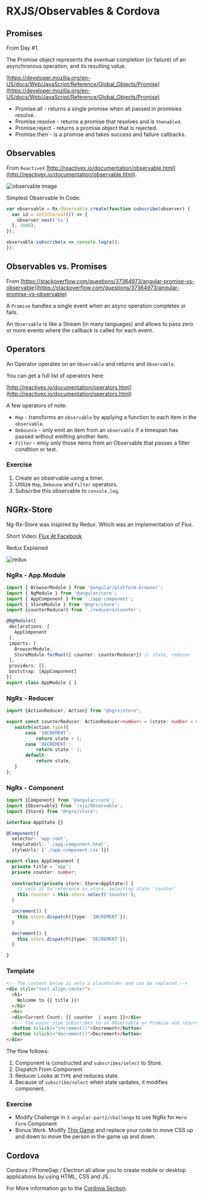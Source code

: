 # RXJS/Observables & Cordova #

## Promises ##

From Day #1.

The Promise object represents the eventual completion (or failure) of an asynchronous operation, and its resulting value.

[https://developer.mozilla.org/en-US/docs/Web/JavaScript/Reference/Global_Objects/Promise](https://developer.mozilla.org/en-US/docs/Web/JavaScript/Reference/Global_Objects/Promise)

* Promise.all - returns a single promise when all passed in promisies resolve.
* Promise.resolve - returns a promise that resolves and is `thenabled`.
* Promise.reject - returns a promise object that is rejected.
* Promise.then - is a promise and takes success and failure callbacks.

## Observables ##

From `ReactiveX` [http://reactivex.io/documentation/observable.html](http://reactivex.io/documentation/observable.html).

![observable image](./observable.png "observable image")

Simplest Observable In Code:

```javascript
var observable = Rx.Observable.create(function subscribe(observer) {
  var id = setInterval(() => {
    observer.next('hi')
  }, 1000);
});

observable.subscribe(x => console.log(x));
});
```

## Observables vs. Promises ##

From [https://stackoverflow.com/questions/37364973/angular-promise-vs-observable](https://stackoverflow.com/questions/37364973/angular-promise-vs-observable)

A `Promise` handles a single event when an async operation completes or fails.

An `Observable` is like a Stream (in many languages) and allows to pass zero or more events where the callback is called for each event.

## Operators ##

An Operator operates on an `Observable` and returns and `Observable`. 

You can get a full list of operators here:

[http://reactivex.io/documentation/operators.html](http://reactivex.io/documentation/operators.html)

A few operators of note:

* `Map` - transforms an `observable` by applying a function to each item in the `observable`.
* `Debounce` - only emit an item from an `observable` if a timespan has passed without emitting another item.
* `Filter` - emiy only those items from an Observable that passes a filter condition or test.

### Exercise ###

1. Create an observable using a timer.
2. Utilize `Map`, `Deboune` and `Filter` operators.
3. Subscribe this observable to `console.log`.

## NGRx-Store ##

Ng-Rx-Store was inspired by Redux. Which was an implementation of Flux.

Short Video:
[Flux At Facebook](https://youtu.be/nYkdrAPrdcw?list=PLb0IAmt7-GS188xDYE-u1ShQmFFGbrk0v&t=621)

Redux Explained

![redux](./redux-explained.png "redux explained")

### NgRx - App.Module ###

 ```typescript
import { BrowserModule } from '@angular/platform-browser';
import { NgModule } from '@angular/core';
import { AppComponent } from './app.component';
import { StoreModule } from '@ngrx/store';
import {counterReducer} from './reducers/counter';

@NgModule({
  declarations: [
    AppComponent
  ],
  imports: [
    BrowserModule,
    StoreModule.forRoot({ counter: counterReducer}) // state, reducer
  ],
  providers: [],
  bootstrap: [AppComponent]
})
export class AppModule { }

 ```

### NgRx - Reducer

 ```typescript
import {ActionReducer, Action} from "@ngrx/store";

export const counterReducer: ActionReducer<number> = (state: number = 0, action: Action) => {
    switch(action.type){
        case 'INCREMENT':
            return state + 1;
        case 'DECREMENT':
            return state - 1;
        default:
            return state;
    }
};
 ```

### NgRx - Component

```typescript
import {Component} from '@angular/core';
import {Observable} from 'rxjs/Observable';
import {Store} from "@ngrx/store";

interface AppState {}

@Component({
  selector: 'app-root', 
  templateUrl: './app.component.html', 
  styleUrls: ['./app.component.css']})

export class AppComponent {
  private title = 'app';
  private counter: number;
  
  constructor(private store: Store<AppState>) {
    // sets it to reference in store, selecting state 'counter'
    this.counter = this.store.select('counter');
  }

  increment() {
    this.store.dispatch({type: 'INCREMENT'});
  }

  decrement() {
    this.store.dispatch({type: 'DECREMENT'});
  }

}

```

### Template

```html
<!--The content below is only a placeholder and can be replaced.-->
<div style="text-align:center">
  <h1>
    Welcome to {{ title }}!
  </h1>
  <hr>
  <div>Current Count: {{ counter  | async }}</div>
  <!-- The async pipe subscribes to an Observable or Promise and returns the latest value it has emitted.  -->
  <button (click)="increment()">Increment</button>
  <button (click)="decrement()">Decrement</button> 
</div>
```

The flow follows:

1. Component is constructed and `subscribes/select` to Store.
2. Dispatch From Component
3. Reducer Looks at `TYPE` and reduces state.
4. Because of `subscribe/select` when state updates, it modifies component.

### Exercise ###

* Modify Challenge in `3-angular-part2/challenge` to use NgRx for `Hero Form` Component
* Bonus Work. Modify [This Game](https://github.com/scottpreston/sandbox/tree/master/simple-game) and replace your code to move CSS up and down to move the person in the game up and down.

## Cordova ##

Cordova / PhoneGap / Electron all allow you to create mobile or desktop applications 
by using HTML, CSS and JS.

For More information go to the [Cordova Section](./cordova).